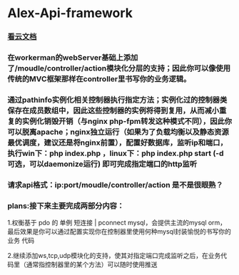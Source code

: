 # Alex-Api-framework

### [看云文档](https://www.kancloud.cn/alex15708497647/alexmvc)

### 在workerman的webServer基础上添加了/moudle/controller/action模块化分层的支持；因此你可以像使用传统的MVC框架那样在controller里书写你的业务逻辑。 

### 通过pathinfo实例化相关控制器执行指定方法；实例化过的控制器类保存在成员数组中，因此这些控制器的实例将得到复用，从而减小重复的实例化销毁开销（与nginx php-fpm转发这种模式不同），因此你可以脱离apache；nginx独立运行（如果为了负载均衡以及静态资源最优调度，建议还是将nginx前置），配置好数据库，监听ip和端口，执行win下：php index.php ，linux下：php index.php start (-d 可选，可以daemonize运行) 即可完成指定端口的http监听

### 请求api格式：ip:port/moudle/controller/action    是不是很眼熟？
### plans:接下来主要完成两部分内容：
  1.权衡基于 pdo 的 单例 短连接 | pconnect mysql，会提供主流的mysql orm，最后效果是你可以通过配置实现你在控制器里使用何种mysql封装愉悦的书写你的业务     代码
  
  2.继续添加ws,tcp,udp模块化的支持，使其对指定端口完成监听之后，在业务代码里（通常指控制器里的某个方法）可以随时使用推送
